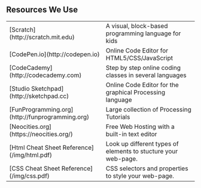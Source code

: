 ## Resources We Use
<table id="resources">
  <tr>
    <td>[Scratch](http://scratch.mit.edu)</td>
    <td>A visual, block-based programming language for kids</td>
  </tr>
  <tr>
    <td>[CodePen.io](http://codepen.io)</td>
    <td>Online Code Editor for HTML5/CSS/JavaScript</td>
  </tr>
  <tr>
    <td>[CodeCademy](http://codecademy.com)</td>
    <td>Step by step online coding classes in several languages</td>
  </tr>
  <tr>
    <td>[Studio Sketchpad](http://sketchpad.cc)</td>
    <td>Online Code Editor for the graphical Processing language</td>
  </tr>
  <tr>
    <td>[FunProgramming.org](http://funprogramming.org)</td>
    <td>Large collection of Processing Tutorials</td>
  </tr>
  <tr>
    <td>[Neocities.org](https://neocities.org/)</td>
    <td>Free Web Hosting with a built-in text editor</td>
  </tr>
  <tr>
    <td>[Html Cheat Sheet Reference](/img/html.pdf)</td>
    <td>Look up different types of elements to stucture your web-page.</td>
  </tr>
  <tr>
    <td>[CSS Cheat Sheet Reference](/img/css.pdf)</td>
    <td>CSS selectors and properties to style your web-page.</td>
  </tr>
</table>
<br>
